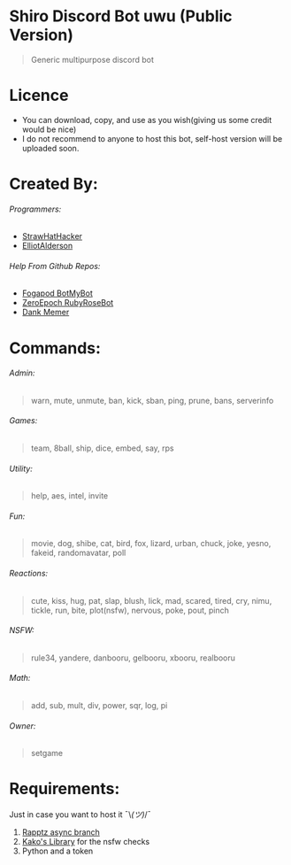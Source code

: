 # Shiro Discord Bot uwu (Public Version)
> Generic multipurpose discord bot

# Licence
* You can download, copy, and use as you wish(giving us some credit would be nice)
* I do not recommend to anyone to host this bot, self-host version will be uploaded soon.

# Created By:
###### Programmers:
* [StrawHatHacker](https://github.com/StrawHatHacker)
* [ElliotAlderson](https://github.com/HoodElliot)

###### Help From Github Repos:
* [Fogapod BotMyBot](https://github.com/Fogapod/BotMyBot) 
* [ZeroEpoch RubyRoseBot](https://github.com/ZeroEpoch1969/RubyRoseBot)
* [Dank Memer](https://github.com/Dank-Memer/Dank-Memer)

# Commands:
###### Admin:
> warn, mute, unmute, ban, kick, sban, ping, prune, bans, serverinfo
###### Games:
> team, 8ball, ship, dice, embed, say, rps
###### Utility:
> help, aes, intel, invite
###### Fun:
> movie, dog, shibe, cat, bird, fox, lizard, urban, chuck, joke, yesno, fakeid, randomavatar, poll
###### Reactions:
> cute, kiss, hug, pat, slap, blush, lick, mad, scared, tired, cry, nimu, tickle, run, bite, plot(nsfw), nervous, poke, pout, pinch
###### NSFW:
> rule34, yandere, danbooru, gelbooru, xbooru, realbooru
###### Math:
> add, sub, mult, div, power, sqr, log, pi
###### Owner:
> setgame

# Requirements:
Just in case you want to host it ¯\\_(ツ)_/¯

1. [Rapptz async branch](https://github.com/Rapptz/discord.py)
2. [Kako's Library](https://github.com/KakolIsSomewhatGay/discord.py) for the nsfw checks
3. Python and a token
